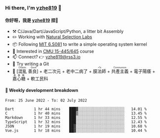 ### Hi there, I'm [yzhe819](https://github.com/yzhe819) 👋

#### 你好呀，我是 [yzhe819](https://github.com/yzhe819) 捏👋

- :hammer_and_pick: C/Java/Dart/JavaScript/Python, a litter bit Assembly
- :pencil2: Working with [Natural Selection Labs](https://github.com/NaturalSelectionLabs)
- 📦 Following [MIT 6.S081](https://pdos.csail.mit.edu/6.S081/2020/) to write a simple operating system kernel
- 🧪 Interested in [CMU 15-445/645](https://15445.courses.cs.cmu.edu/fall2020/) course
- 📫 Connect? 👉 yzhe819@rss3.io
- 🌟 Try writing a Git
- 🔑 <ruby>[混亂 善良]<rp>（</rp><rt>Chaotic Good</rt><rp>）</rp></ruby> + 老二次元 + 老中二病了 + <ruby>膜法師<rp>（</rp><rt>+1s</rt><rp>）</rp></ruby> +  <ruby>共產主義<rp>（</rp><rt>Communism</rt><rp>）</rp></ruby> + 電子陽痿 + <ruby>嘉心糖<rp>（</rp><rt>嘉晚飯</rt><rp>）</rp></ruby> + 軟工民科



#### 📝 Weekly development breakdown

<!--START_SECTION:waka-->

```text
From: 25 June 2022 - To: 02 July 2022

Dart         1 hr 44 mins    ███▓░░░░░░░░░░░░░░░░░░░░░   14.01 %
C            1 hr 40 mins    ███▒░░░░░░░░░░░░░░░░░░░░░   13.45 %
Markdown     1 hr 33 mins    ███░░░░░░░░░░░░░░░░░░░░░░   12.55 %
TypeScript   1 hr 32 mins    ███░░░░░░░░░░░░░░░░░░░░░░   12.43 %
JSON         1 hr 19 mins    ██▓░░░░░░░░░░░░░░░░░░░░░░   10.68 %
Vue.js       1 hr 18 mins    ██▓░░░░░░░░░░░░░░░░░░░░░░   10.44 %
```

<!--END_SECTION:waka-->



